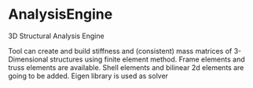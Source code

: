 # AnalysisEngine
3D Structural Analysis Engine

Tool can create and build stiffness and (consistent) mass matrices of 3-Dimensional structures using finite element method. Frame elements and truss elements are available. 
Shell elements and bilinear 2d elements are going to be added. Eigen library is used as solver
